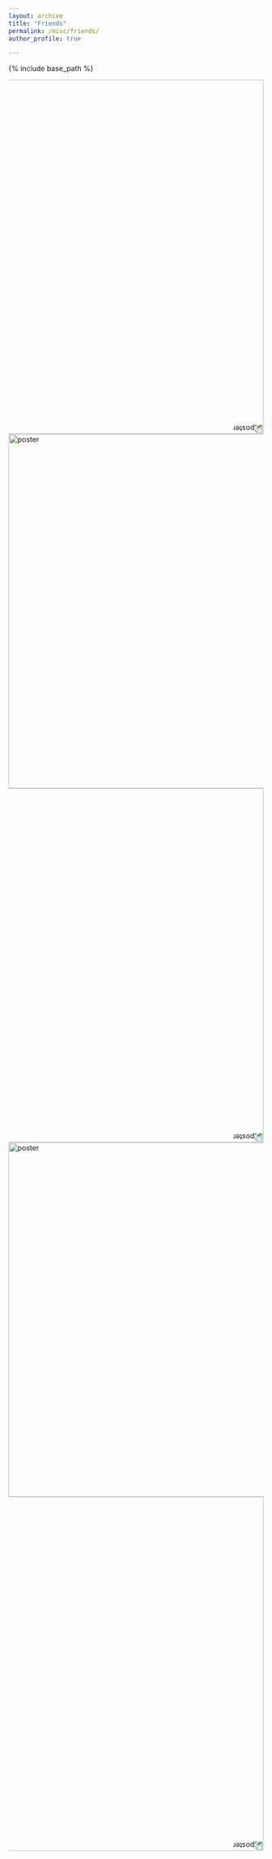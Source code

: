 ```yaml
---
layout: archive
title: "Friends"
permalink: /misc/friends/
author_profile: true

---
```


{% include base_path %}

<img src="../../images/friends/friends_1.jpg" alt="poster" width="700" style="transform:rotate(180deg);"/>

<img src="../../images/friends/friends_3.jpg" alt="poster" width="700"/>

<img src="../../images/friends/friends_2.jpg" alt="poster" width="700" style="transform:rotate(180deg);"/>

<img src="../../images/friends/friends_4.jpg" alt="poster" width="700"/>

<img src="../../images/friends/friends_5.jpg" alt="poster" width="700" style="transform:rotate(180deg);"/>

